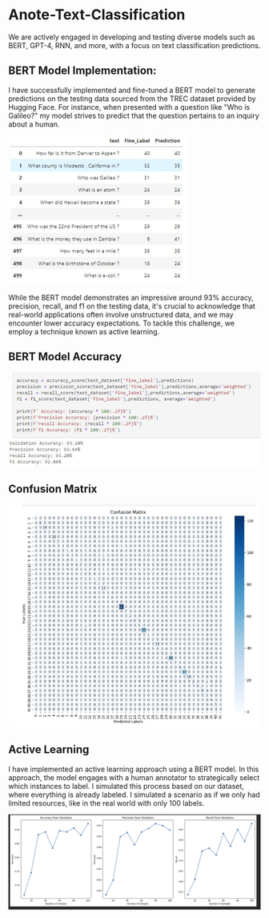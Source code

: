 # Anote-Text-Classification

We are actively engaged in developing and testing diverse models such as BERT, GPT-4, RNN, and more, with a focus on text classification predictions.

## BERT Model Implementation:
I have successfully implemented and fine-tuned a BERT model to generate predictions on the testing data sourced from the TREC dataset provided by Hugging Face. For instance, when presented with a question like "Who is Galileo?" my model strives to predict that the question pertains to an inquiry about a human. 

![Testing Snapshot 1](https://github.com/Whiteii/Anote-Text-Classification/blob/main/FineLabel/Capture.JPG)

While the BERT model demonstrates an impressive around 93% accuracy, precision, recall, and f1 on the testing data, it's crucial to acknowledge that real-world applications often involve unstructured data, and we may encounter lower accuracy expectations. To tackle this challenge, we employ a technique known as active learning.

## BERT Model Accuracy
![Testing Snapshot 2](https://github.com/Whiteii/Anote-Text-Classification/blob/main/FineLabel/Capture2.JPG)     


## Confusion Matrix 
<img src="https://github.com/Whiteii/Anote-Text-Classification/blob/main/FineLabel/ConfusionMatrix.JPG" alt="Confusion Matrix" width="600">


## Active Learning 
I have implemented an active learning approach using a BERT model. In this approach, the model engages with a human annotator to strategically select which instances to label. I simulated this process based on our dataset, where everything is already labeled. I simulated a scenario as if we only had limited resources, like in the real world with only 100 labels. 

<img src="https://github.com/Whiteii/Anote-Text-Classification/blob/main/Asset/Active_Learning.png" width="800">


